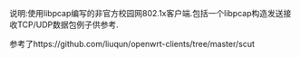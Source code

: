 说明:使用libpcap编写的非官方校园网802.1x客户端.包括一个libpcap构造发送接收TCP/UDP数据包例子供参考.

参考了https://github.com/liuqun/openwrt-clients/tree/master/scut

